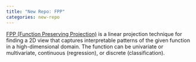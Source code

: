 ```yaml
---
title: "New Repo: FPP"
categories: new-repo
---
```


[FPP (Function Preserving Projection)](https://github.com/LLNL/fpp) is a linear projection technique for finding a 2D view that captures interpretable patterns of the given function in a high-dimensional domain. The function can be univariate or multivariate, continuous (regression), or discrete (classification).
